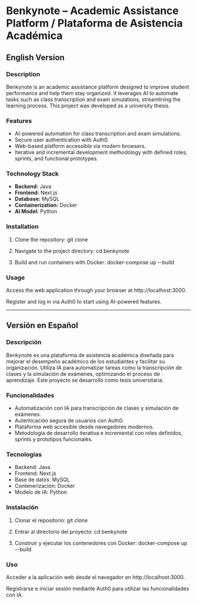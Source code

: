 # Benkynote – Academic Assistance Platform / Plataforma de Asistencia Académica

## English Version

### Description
Benkynote is an academic assistance platform designed to improve student performance and help them stay organized. It leverages AI to automate tasks such as class transcription and exam simulations, streamlining the learning process. This project was developed as a university thesis.

### Features
- AI-powered automation for class transcription and exam simulations.  
- Secure user authentication with Auth0.  
- Web-based platform accessible via modern browsers.  
- Iterative and incremental development methodology with defined roles, sprints, and functional prototypes.

### Technology Stack
- **Backend:** Java  
- **Frontend:** Next.js  
- **Database:** MySQL  
- **Containerization:** Docker  
- **AI Model:** Python  

### Installation
1. Clone the repository:
  git clone <repository-url>
     
2. Navigate to the project directory:
  cd benkynote

3. Build and run containers with Docker:
  docker-compose up --build

### Usage

Access the web application through your browser at http://localhost:3000.

Register and log in via Auth0 to start using AI-powered features.

---

## Versión en Español
### Descripción

Benkynote es una plataforma de asistencia académica diseñada para mejorar el desempeño académico de los estudiantes y facilitar su organización. Utiliza IA para automatizar tareas como la transcripción de clases y la simulación de exámenes, optimizando el proceso de aprendizaje. Este proyecto se desarrolló como tesis universitaria.

### Funcionalidades
- Automatización con IA para transcripción de clases y simulación de exámenes.
- Autenticación segura de usuarios con Auth0.
- Plataforma web accesible desde navegadores modernos.
- Metodología de desarrollo iterativa e incremental con roles definidos, sprints y prototipos funcionales.

### Tecnologías
- Backend: Java
- Frontend: Next.js
- Base de datos: MySQL
- Contenerización: Docker
- Modelo de IA: Python

### Instalación

1. Clonar el repositorio:
  git clone <repository-url>


2. Entrar al directorio del proyecto:
  cd benkynote


3. Construir y ejecutar los contenedores con Docker:
  docker-compose up --build

### Uso

Acceder a la aplicación web desde el navegador en http://localhost:3000.

Registrarse e iniciar sesión mediante Auth0 para utilizar las funcionalidades con IA.
